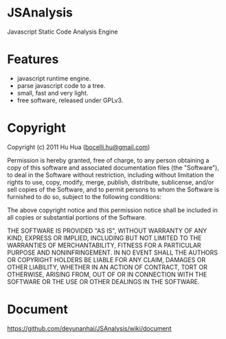 JSAnalysis
==========

Javascript Static Code Analysis Engine

Features
========

* javascript runtime engine.
* parse javascript code to a tree.
* small, fast and very light.
* free software, released under GPLv3.


Copyright
=========

Copyright (c) 2011 Hu Hua (bocelli.hu@gmail.com)

Permission is hereby granted, free of charge, to any person obtaining a copy
of this software and associated documentation files (the "Software"), to deal
in the Software without restriction, including without limitation the rights
to use, copy, modify, merge, publish, distribute, sublicense, and/or sell
copies of the Software, and to permit persons to whom the Software is
furnished to do so, subject to the following conditions:

The above copyright notice and this permission notice shall be included in
all copies or substantial portions of the Software.

THE SOFTWARE IS PROVIDED "AS IS", WITHOUT WARRANTY OF ANY KIND, EXPRESS OR
IMPLIED, INCLUDING BUT NOT LIMITED TO THE WARRANTIES OF MERCHANTABILITY,
FITNESS FOR A PARTICULAR PURPOSE AND NONINFRINGEMENT. IN NO EVENT SHALL THE
AUTHORS OR COPYRIGHT HOLDERS BE LIABLE FOR ANY CLAIM, DAMAGES OR OTHER
LIABILITY, WHETHER IN AN ACTION OF CONTRACT, TORT OR OTHERWISE, ARISING FROM,
OUT OF OR IN CONNECTION WITH THE SOFTWARE OR THE USE OR OTHER DEALINGS IN
THE SOFTWARE.

Document
=========
https://github.com/deyunanhai/JSAnalysis/wiki/document
